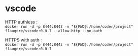 # vscode

HTTP authless :   
`
docker run -d -p 8444:8443 -v "${PWD}:/home/coder/project" flaugere/vscode:0.0.7 --allow-http --no-auth
`

HTTPS with auth :  
`
docker run -d -p 8444:8443 -v "${PWD}:/home/coder/project" flaugere/vscode:0.0.7
`
